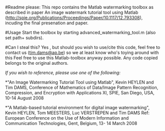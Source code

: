#Readme please:
This repo contains the Matlab watermarking toolbox as described in paper An image watermark tutorial tool using Matlab (http://spie.org/Publications/Proceedings/Paper/10.1117/12.793308), incuding the final presenation and paper.

#Usage
Start the toolbox by starting advanced_watermarking_tool.m  (also set path+ subdirs).

#Can I steal this?
Yes , but should you wish to use/cite this code, feel free to contact us (tim.dams@ap.be) so we at least know who's toying around with this
Feel free to use this Matlab-toolbox anyway possible. Any code copied belongs to the original authors.

*If you wish to reference, please use one of the following:*

*"An Image Watermarking Tutorial Tool using Matlab",
Kevin HEYLEN and Tim DAMS, Conference of Mathematics of Data/Image Pattern Recognition, Compression, and Encryption with Applications XI, SPIE, San Diego, USA, 10-14 August 2008

*"A Matlab-based tutorial environment for digital image watermarking",
Kevin HEYLEN, Tom MEESTERS, Luc VERSTREPEN and Tim DAMS
Ref: European Conference on the Use of Modern Information and Communication Technologies, Gent, Belgium, 13- 14 March 2008

